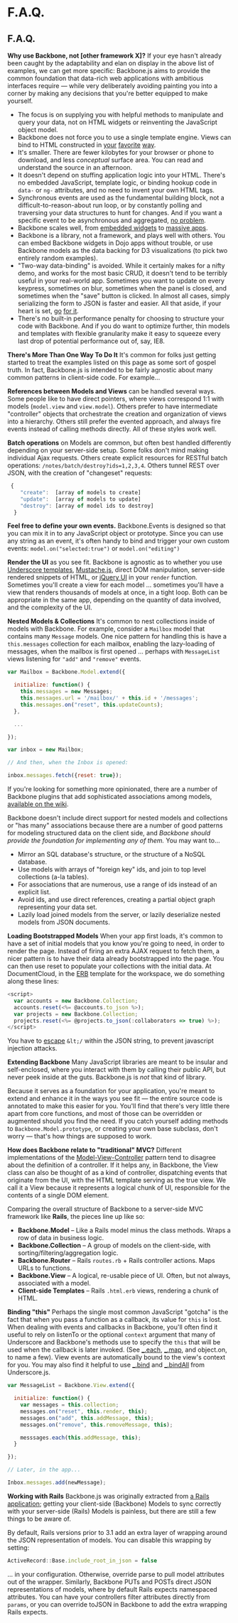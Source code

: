 # F.A.Q.

## F.A.Q.

**Why use Backbone, not [other framework X]?** If your eye hasn't already been caught by the adaptability and elan on display in the above list of examples, we can get more specific: Backbone.js aims to provide the common foundation that data-rich web applications with ambitious interfaces require — while very deliberately avoiding painting you into a corner by making any decisions that you're better equipped to make yourself.

*   The focus is on supplying you with helpful methods to manipulate and query your data, not on HTML widgets or reinventing the JavaScript object model.
*   Backbone does not force you to use a single template engine. Views can bind to HTML constructed in [your](http://www.css88.com/doc/underscore/#template) [favorite](http://guides.rubyonrails.org/layouts_and_rendering.html) [way](http://mustache.github.com).
*   It's smaller. There are fewer kilobytes for your browser or phone to download, and less *conceptual* surface area. You can read and understand the source in an afternoon.
*   It doesn't depend on stuffing application logic into your HTML. There's no embedded JavaScript, template logic, or binding hookup code in `data-` or `ng-` attributes, and no need to invent your own HTML tags.
*   Synchronous events are used as the fundamental building block, not a difficult-to-reason-about run loop, or by constantly polling and traversing your data structures to hunt for changes. And if you want a specific event to be asynchronous and aggregated, [no problem](http://www.css88.com/doc/underscore/#debounce).
*   Backbone scales well, from [embedded widgets](http://disqus.com) to [massive apps](http://www.usatoday.com).
*   Backbone is a library, not a framework, and plays well with others. You can embed Backbone widgets in Dojo apps without trouble, or use Backbone models as the data backing for D3 visualizations (to pick two entirely random examples).
*   "Two-way data-binding" is avoided. While it certainly makes for a nifty demo, and works for the most basic CRUD, it doesn't tend to be terribly useful in your real-world app. Sometimes you want to update on every keypress, sometimes on blur, sometimes when the panel is closed, and sometimes when the "save" button is clicked. In almost all cases, simply serializing the form to JSON is faster and easier. All that aside, if your heart is set, [go](http://rivetsjs.com) [for it](http://nytimes.github.com/backbone.stickit/).
*   There's no built-in performance penalty for choosing to structure your code with Backbone. And if you do want to optimize further, thin models and templates with flexible granularity make it easy to squeeze every last drop of potential performance out of, say, IE8.

**There's More Than One Way To Do It** It's common for folks just getting started to treat the examples listed on this page as some sort of gospel truth. In fact, Backbone.js is intended to be fairly agnostic about many common patterns in client-side code. For example...

**References between Models and Views** can be handled several ways. Some people like to have direct pointers, where views correspond 1:1 with models (`model.view` and `view.model`). Others prefer to have intermediate "controller" objects that orchestrate the creation and organization of views into a hierarchy. Others still prefer the evented approach, and always fire events instead of calling methods directly. All of these styles work well.

**Batch operations** on Models are common, but often best handled differently depending on your server-side setup. Some folks don't mind making individual Ajax requests. Others create explicit resources for RESTful batch operations: `/notes/batch/destroy?ids=1,2,3,4`. Others tunnel REST over JSON, with the creation of "changeset" requests:

```js
 {
    "create":  [array of models to create]
    "update":  [array of models to update]
    "destroy": [array of model ids to destroy]
  } 
```

**Feel free to define your own events.** Backbone.Events is designed so that you can mix it in to any JavaScript object or prototype. Since you can use any string as an event, it's often handy to bind and trigger your own custom events: `model.on("selected:true")` or `model.on("editing")`

**Render the UI** as you see fit. Backbone is agnostic as to whether you use [Underscore templates](http://www.css88.com/doc/underscore/#template), [Mustache.js](https://github.com/janl/mustache.js), direct DOM manipulation, server-side rendered snippets of HTML, or [jQuery UI](http://jqueryui.com/) in your `render` function. Sometimes you'll create a view for each model ... sometimes you'll have a view that renders thousands of models at once, in a tight loop. Both can be appropriate in the same app, depending on the quantity of data involved, and the complexity of the UI.

**Nested Models & Collections** It's common to nest collections inside of models with Backbone. For example, consider a `Mailbox` model that contains many `Message` models. One nice pattern for handling this is have a `this.messages` collection for each mailbox, enabling the lazy-loading of messages, when the mailbox is first opened ... perhaps with `MessageList` views listening for `"add"` and `"remove"` events.

```js
var Mailbox = Backbone.Model.extend({

  initialize: function() {
    this.messages = new Messages;
    this.messages.url = '/mailbox/' + this.id + '/messages';
    this.messages.on("reset", this.updateCounts);
  },

  ...

});

var inbox = new Mailbox;

// And then, when the Inbox is opened:

inbox.messages.fetch({reset: true}); 
```

If you're looking for something more opinionated, there are a number of Backbone plugins that add sophisticated associations among models, [available on the wiki](https://github.com/jashkenas/backbone/wiki/Extensions%2C-Plugins%2C-Resources).

Backbone doesn't include direct support for nested models and collections or "has many" associations because there are a number of good patterns for modeling structured data on the client side, and *Backbone should provide the foundation for implementing any of them.* You may want to…

*   Mirror an SQL database's structure, or the structure of a NoSQL database.
*   Use models with arrays of "foreign key" ids, and join to top level collections (a-la tables).
*   For associations that are numerous, use a range of ids instead of an explicit list.
*   Avoid ids, and use direct references, creating a partial object graph representing your data set.
*   Lazily load joined models from the server, or lazily deserialize nested models from JSON documents.

**Loading Bootstrapped Models** When your app first loads, it's common to have a set of initial models that you know you're going to need, in order to render the page. Instead of firing an extra AJAX request to fetch them, a nicer pattern is to have their data already bootstrapped into the page. You can then use reset to populate your collections with the initial data. At DocumentCloud, in the [ERB](http://en.wikipedia.org/wiki/ERuby) template for the workspace, we do something along these lines:

```js
<script>
  var accounts = new Backbone.Collection;
  accounts.reset(<%= @accounts.to_json %>);
  var projects = new Backbone.Collection;
  projects.reset(<%= @projects.to_json(:collaborators => true) %>);
</script> 
```

You have to [escape](http://mathiasbynens.be/notes/etago) `&lt;/` within the JSON string, to prevent javascript injection attacks.

**Extending Backbone** Many JavaScript libraries are meant to be insular and self-enclosed, where you interact with them by calling their public API, but never peek inside at the guts. Backbone.js is *not* that kind of library.

Because it serves as a foundation for your application, you're meant to extend and enhance it in the ways you see fit — the entire source code is annotated to make this easier for you. You'll find that there's very little there apart from core functions, and most of those can be overridden or augmented should you find the need. If you catch yourself adding methods to `Backbone.Model.prototype`, or creating your own base subclass, don't worry — that's how things are supposed to work.

**How does Backbone relate to "traditional" MVC?** Different implementations of the [Model-View-Controller](http://en.wikipedia.org/wiki/Model–View–Controller) pattern tend to disagree about the definition of a controller. If it helps any, in Backbone, the View class can also be thought of as a kind of controller, dispatching events that originate from the UI, with the HTML template serving as the true view. We call it a View because it represents a logical chunk of UI, responsible for the contents of a single DOM element.

Comparing the overall structure of Backbone to a server-side MVC framework like **Rails**, the pieces line up like so:

*   **Backbone.Model** – Like a Rails model minus the class methods. Wraps a row of data in business logic.
*   **Backbone.Collection** – A group of models on the client-side, with sorting/filtering/aggregation logic.
*   **Backbone.Router** – Rails `routes.rb` + Rails controller actions. Maps URLs to functions.
*   **Backbone.View** – A logical, re-usable piece of UI. Often, but not always, associated with a model.
*   **Client-side Templates** – Rails `.html.erb` views, rendering a chunk of HTML.

**Binding "this"** Perhaps the single most common JavaScript "gotcha" is the fact that when you pass a function as a callback, its value for `this` is lost. When dealing with events and callbacks in Backbone, you'll often find it useful to rely on listenTo or the optional `context` argument that many of Underscore and Backbone's methods use to specify the `this` that will be used when the callback is later invoked. (See [_.each](http://www.css88.com/doc/underscore/#each), [_.map](http://www.css88.com/doc/underscore/#map), and object.on, to name a few). View events are automatically bound to the view's context for you. You may also find it helpful to use [_.bind](http://www.css88.com/doc/underscore/#bind) and [_.bindAll](http://www.css88.com/doc/underscore/#bindAll) from Underscore.js.

```js
var MessageList = Backbone.View.extend({

  initialize: function() {
    var messages = this.collection;
    messages.on("reset", this.render, this);
    messages.on("add", this.addMessage, this);
    messages.on("remove", this.removeMessage, this);

    messsages.each(this.addMessage, this);
  }

});

// Later, in the app...

Inbox.messages.add(newMessage); 
```

**Working with Rails** Backbone.js was originally extracted from [a Rails application](http://www.documentcloud.org); getting your client-side (Backbone) Models to sync correctly with your server-side (Rails) Models is painless, but there are still a few things to be aware of.

By default, Rails versions prior to 3.1 add an extra layer of wrapping around the JSON representation of models. You can disable this wrapping by setting:

```js
ActiveRecord::Base.include_root_in_json = false 
```

... in your configuration. Otherwise, override parse to pull model attributes out of the wrapper. Similarly, Backbone PUTs and POSTs direct JSON representations of models, where by default Rails expects namespaced attributes. You can have your controllers filter attributes directly from `params`, or you can override toJSON in Backbone to add the extra wrapping Rails expects.